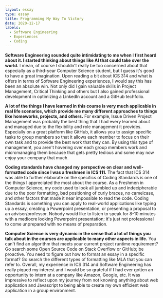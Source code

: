 ```yaml
---
layout: essay
type: essay
title: Programming My Way To Victory
date: 2020-12-17
labels:
  - Software Engineering
  - Experiences
  - Coding
---
```


**Software Engineering sounded quite intimidating to me when I first heard about it. I started thinking about things like AI that could take over the world.** I mean, of course I shouldn't really be too concerned about that especially as a third-year Computer Science student, but I guess it's good to have a great imagination. Upon reading a bit about ICS 314 and what is offers in terms of Software Engineering experiences, I would say this has been an absolute win. Not only did I gain valuable skills in Project Management, Critical Thinking and others but I also gained professional development in optimizing a LinkedIn account and a GitHub techfolio.

**A lot of the things I have learned in this course is very much applicable in real life scenarios, which provide me many different approaches to things like homeworks, projects, and others.** For example, Issue Driven Project Management was probably the best thing that I had every learned about and managed due to the flexibility and role management it provides. Especially on a great platform like GitHub, it allows you to assign specific tasks to group members so that it allows each member to focus on their own task and to provide the best work that they can. By using this type of management, you aren't hovering over each group members work and micromanaging them because that gets pretty tedious and some may now enjoy your company that much.

**Coding standards have changed my perspective on clear and well-formatted code since I was a freshmen in ICS 111.** The fact that ICS 314 was able to further elaborate on the specifics of Coding Standards is one of the things I appreciated the most about the course. As a Freshmen in Computer Science, my code used to look all jumbled up and indecipherable due to the poor formatting, bad positioning of curly braces, no camelcase, and other factors that made it near impossible to read the code. Coding Standards is something you can apply to real-world applications like typing up a essay, creating a Powerpoint presentation, or presenting a proposal to an advisor/professor. Nobody would like to listen to speak for 8-10 minutes with a mediocre looking Powerpoint presentation; it's just not professional to come unprepared with no means of preparation.

**Computer Science is very dynamic in the sense that a lot of things you talk about in the courses are applicable to many other aspects in life.** You can't find an algorithm that meets your current project runtime requirement? Go search some Open Source Code on Stack Overflow or GitHub; be proactive. You need to figure out how to format an essay in a specific format? Go search the different types of formatting like MLA that you can refer to. Overall, my experience in ICS 314 and Software Engineering has really piqued my interest and I would be so grateful if I had ever gotten an opportunity to intern at a company like Amazon, Google, etc. It was impressive to reflect upon my journey from not knowing anything about web application and Javascript to being able to create my own efficient web application in a group environment.